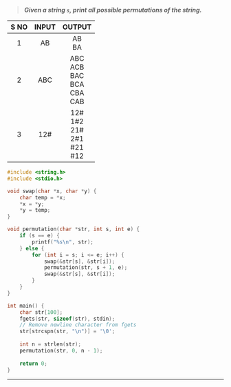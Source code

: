 >***Given a string `s`, print all possible permutations of the string.***

| S NO | INPUT |                 OUTPUT                 |
| :--: | :---: | :------------------------------------: |
|  1   |  AB   |                AB<br>BA                |
|  2   |  ABC  | ABC<br>ACB<br>BAC<br>BCA<br>CBA<br>CAB |
|  3   |  12#  | 12#<br>1#2<br>21#<br>2#1<br>#21<br>#12 |
```c
#include <string.h>
#include <stdio.h>

void swap(char *x, char *y) {
    char temp = *x;
    *x = *y;
    *y = temp;
}

void permutation(char *str, int s, int e) {
    if (s == e) {
        printf("%s\n", str);
    } else {
        for (int i = s; i <= e; i++) {
            swap(&str[s], &str[i]);
            permutation(str, s + 1, e);
            swap(&str[s], &str[i]);
        }
    }
}

int main() {
    char str[100];
    fgets(str, sizeof(str), stdin);
    // Remove newline character from fgets
    str[strcspn(str, "\n")] = '\0';
    
    int n = strlen(str);
    permutation(str, 0, n - 1);
    
    return 0;
}

```
---